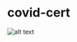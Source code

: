 # covid-cert
![alt text](https://github.com/[morpheus11]/[covid-cert]/blob/[master]/apple-icon-180x180.png?raw=true)
